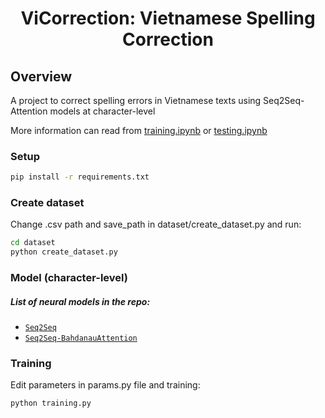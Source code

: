 <h1 align="center">
<p>ViCorrection: Vietnamese Spelling Correction
</h1>

## Overview 
A project to correct spelling errors in Vietnamese texts using Seq2Seq-Attention models at character-level

More information can read from [training.ipynb](notebooks/Spelling_Correction_Vietnamese_Training.ipynb) or [testing.ipynb](notebooks/Spelling_Correct_Vietnamese_Testing.ipynb)

### Setup 
```bash
pip install -r requirements.txt
```

### Create dataset
Change .csv path and save_path in dataset/create_dataset.py and run:
```bash 
cd dataset
python create_dataset.py
```

### Model (character-level)
##### List of neural models in the repo:

- [```Seq2Seq```](weights/seq2seq_without_att.pth)
- [```Seq2Seq-BahdanauAttention```](weights/seq2seq.pth)

### Training
Edit parameters in params.py file and training:
```bash
python training.py
```
